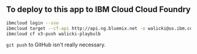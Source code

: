 ## To deploy to this app to IBM Cloud Cloud Foundry

```sh
ibmcloud login --sso
ibmcloud target --cf-api http://api.ng.bluemix.net -o walicki@us.ibm.com -s dev
ibmcloud cf v3-push walicki-playbulb
```

`git push` to GitHub isn't really necessary.
